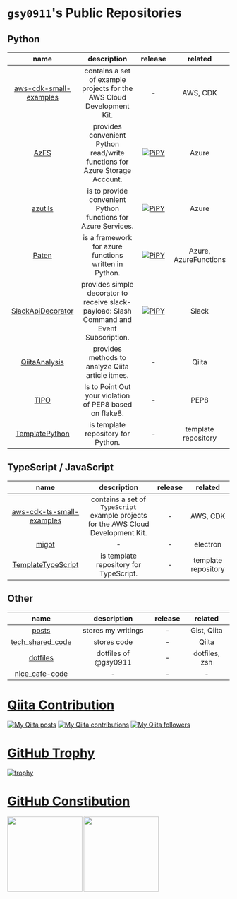 # `gsy0911`'s Public Repositories

## Python

| name | description | release | related |
|:---:|:---:|:---:|:---:|
| [aws-cdk-small-examples](https://github.com/gsy0911/aws-cdk-small-examples) | contains a set of example projects for the AWS Cloud Development Kit. | - | AWS, CDK |
| [AzFS](https://github.com/gsy0911/azfs) | provides convenient Python read/write functions for Azure Storage Account. | [![PiPY](https://img.shields.io/pypi/v/azfs.svg)](https://pypi.org/project/azfs/) | Azure |
| [azutils](https://github.com/gsy0911/azutils) | is to provide convenient Python functions for Azure Services. | [![PiPY](https://img.shields.io/pypi/v/azutils.svg)](https://pypi.org/project/azutils/) | Azure |
| [Paten](https://github.com/gsy0911/paten) | is a framework for azure functions written in Python. | [![PiPY](https://img.shields.io/pypi/v/paten.svg)](https://pypi.org/project/paten/) | Azure, AzureFunctions |
| [SlackApiDecorator](https://github.com/gsy0911/slack-api-decorator) | provides simple decorator to receive slack-payload: Slash Command and Event Subscription. | [![PiPY](https://img.shields.io/pypi/v/slackapidecorator.svg)](https://pypi.org/project/slackapidecorator/) | Slack |
| [QiitaAnalysis](https://github.com/gsy0911/qiita_analysis) | provides methods to analyze Qiita article itmes. | - | Qiita |
| [TIPO](https://github.com/gsy0911/tipo) | Is to Point Out your violation of PEP8 based on flake8. | - | PEP8 |
| [TemplatePython](https://github.com/gsy0911/template-python) | is template repository for Python. | - | template repository |


## TypeScript / JavaScript

| name | description | release | related |
|:---:|:---:|:---:|:---:|
| [aws-cdk-ts-small-examples](https://github.com/gsy0911/aws-cdk-ts-small-examples) | contains a set of `TypeScript` example projects for the AWS Cloud Development Kit. | - | AWS, CDK |
| [migot](https://github.com/gsy0911/migot) | - | - | electron |
| [TemplateTypeScript](https://github.com/gsy0911/TemplateTypeScript) | is template repository for TypeScript. | - | template repository |

## Other

| name | description | release | related |
|:---:|:---:|:---:|:---:|
| [posts](https://github.com/gsy0911/posts) | stores my writings | - | Gist, Qiita |
| [tech_shared_code](https://github.com/gsy0911/tech_shared_code) | stores code | - | Qiita |
| [dotfiles](https://github.com/gsy0911/dotfiles) | dotfiles of @gsy0911 | - | dotfiles, zsh |
| [nice_cafe-code](https://github.com/gsy0911/nice_cafe_code) | - | - | - |


# [Qiita Contribution](https://qiita.com/mikkame/items/f2c60d9caf8a8e38ec50)

[![My Qiita posts](https://qiita-badge.apiapi.app/s/gsy0911/posts.svg)](http://qiita.com/gsy0911) [![My Qiita contributions](https://qiita-badge.apiapi.app/s/gsy0911/contributions.svg)](http://qiita.com/gsy0911) [![My Qiita followers](https://qiita-badge.apiapi.app/s/gsy0911/followers.svg)](http://qiita.com/gsy0911)

# [GitHub Trophy](https://github.com/ryo-ma/github-profile-trophy)

[![trophy](https://github-profile-trophy.vercel.app/?username=gsy0911&theme=onedark)](https://github.com/ryo-ma/github-profile-trophy)


# [GitHub Constibution](https://qiita.com/zizi4n5/items/f8076cb25bbf64a9bc1c)

<a href="https://github.com/anuraghazra/github-readme-stats">
  <img height="170" align="left" src="https://github-readme-stats.vercel.app/api?username=gsy0911&count_private=true&theme=dracula" />
</a>
<a href="https://github.com/anuraghazra/github-readme-stats">
  <img height="170" align="left" src="https://github-readme-stats.vercel.app/api/top-langs/?username=gsy0911&layout=compact&theme=dracula" />
</a>
